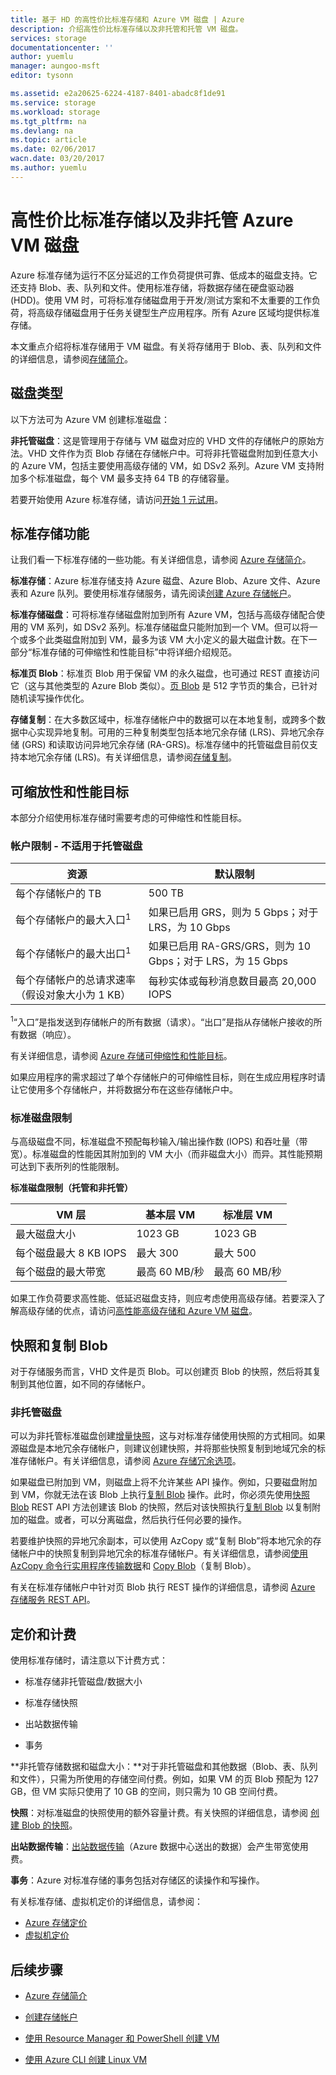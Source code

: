 ```yaml
---
title: 基于 HD 的高性价比标准存储和 Azure VM 磁盘 | Azure
description: 介绍高性价比标准存储以及非托管和托管 VM 磁盘。
services: storage
documentationcenter: ''
author: yuemlu
manager: aungoo-msft
editor: tysonn

ms.assetid: e2a20625-6224-4187-8401-abadc8f1de91
ms.service: storage
ms.workload: storage
ms.tgt_pltfrm: na
ms.devlang: na
ms.topic: article
ms.date: 02/06/2017
wacn.date: 03/20/2017
ms.author: yuemlu
---
```


# 高性价比标准存储以及非托管 Azure VM 磁盘

Azure 标准存储为运行不区分延迟的工作负荷提供可靠、低成本的磁盘支持。它还支持 Blob、表、队列和文件。使用标准存储，将数据存储在硬盘驱动器 (HDD)。使用 VM 时，可将标准存储磁盘用于开发/测试方案和不太重要的工作负荷，将高级存储磁盘用于任务关键型生产应用程序。所有 Azure 区域均提供标准存储。

本文重点介绍将标准存储用于 VM 磁盘。有关将存储用于 Blob、表、队列和文件的详细信息，请参阅[存储简介](./storage-introduction.md)。

## 磁盘类型

以下方法可为 Azure VM 创建标准磁盘：

**非托管磁盘**：这是管理用于存储与 VM 磁盘对应的 VHD 文件的存储帐户的原始方法。VHD 文件作为页 Blob 存储在存储帐户中。可将非托管磁盘附加到任意大小的 Azure VM，包括主要使用高级存储的 VM，如 DSv2 系列。Azure VM 支持附加多个标准磁盘，每个 VM 最多支持 64 TB 的存储容量。

若要开始使用 Azure 标准存储，请访问[开始 1 元试用](https://www.azure.cn/pricing/1rmb-trial/)。

## 标准存储功能 

让我们看一下标准存储的一些功能。有关详细信息，请参阅 [Azure 存储简介](./storage-introduction.md)。

**标准存储**：Azure 标准存储支持 Azure 磁盘、Azure Blob、Azure 文件、Azure 表和 Azure 队列。要使用标准存储服务，请先阅读[创建 Azure 存储帐户](./storage-create-storage-account.md#create-a-storage-account)。

**标准存储磁盘**：可将标准存储磁盘附加到所有 Azure VM，包括与高级存储配合使用的 VM 系列，如 DSv2 系列。标准存储磁盘只能附加到一个 VM。但可以将一个或多个此类磁盘附加到 VM，最多为该 VM 大小定义的最大磁盘计数。在下一部分“标准存储的可伸缩性和性能目标”中将详细介绍规范。

**标准页 Blob**：标准页 Blob 用于保留 VM 的永久磁盘，也可通过 REST 直接访问它（这与其他类型的 Azure Blob 类似）。[页 Blob](https://docs.microsoft.com/rest/api/storageservices/fileservices/Understanding-Block-Blobs--Append-Blobs--and-Page-Blobs) 是 512 字节页的集合，已针对随机读写操作优化。

**存储复制**：在大多数区域中，标准存储帐户中的数据可以在本地复制，或跨多个数据中心实现异地复制。可用的三种复制类型包括本地冗余存储 (LRS)、异地冗余存储 (GRS) 和读取访问异地冗余存储 (RA-GRS)。标准存储中的托管磁盘目前仅支持本地冗余存储 (LRS)。有关详细信息，请参阅[存储复制](./storage-redundancy.md)。

## 可缩放性和性能目标

本部分介绍使用标准存储时需要考虑的可伸缩性和性能目标。

### 帐户限制 - 不适用于托管磁盘

| **资源** | **默认限制** |
|--------------|-------------------|
| 每个存储帐户的 TB | 500 TB |
| 每个存储帐户的最大入口<sup>1</sup>| 如果已启用 GRS，则为 5 Gbps；对于 LRS，为 10 Gbps |
| 每个存储帐户的最大出口<sup>1</sup> | 如果已启用 RA-GRS/GRS，则为 10 Gbps；对于 LRS，为 15 Gbps |
| 每个存储帐户的总请求速率（假设对象大小为 1 KB） | 每秒实体或每秒消息数目最高 20,000 IOPS |

<sup>1</sup>“入口”是指发送到存储帐户的所有数据（请求）。“出口”是指从存储帐户接收的所有数据（响应）。

有关详细信息，请参阅 [Azure 存储可伸缩性和性能目标](./storage-scalability-targets.md)。

如果应用程序的需求超过了单个存储帐户的可伸缩性目标，则在生成应用程序时请让它使用多个存储帐户，并将数据分布在这些存储帐户中。

### 标准磁盘限制

与高级磁盘不同，标准磁盘不预配每秒输入/输出操作数 (IOPS) 和吞吐量（带宽）。标准磁盘的性能因其附加到的 VM 大小（而非磁盘大小）而异。其性能预期可达到下表所列的性能限制。

**标准磁盘限制（托管和非托管）**

| **VM 层** | **基本层 VM** | **标准层 VM** |
|------------------------|-------------------|----------------------|
| 最大磁盘大小 | 1023 GB | 1023 GB |
| 每个磁盘最大 8 KB IOPS | 最大 300 | 最大 500 |
| 每个磁盘的最大带宽 | 最高 60 MB/秒 | 最高 60 MB/秒 |

如果工作负荷要求高性能、低延迟磁盘支持，则应考虑使用高级存储。若要深入了解高级存储的优点，请访问[高性能高级存储和 Azure VM 磁盘](./storage-premium-storage.md)。

## 快照和复制 Blob

对于存储服务而言，VHD 文件是页 Blob。可以创建页 Blob 的快照，然后将其复制到其他位置，如不同的存储帐户。

### 非托管磁盘

可以为非托管标准磁盘创建[增量快照](./storage-incremental-snapshots.md)，这与对标准存储使用快照的方式相同。如果源磁盘是本地冗余存储帐户，则建议创建快照，并将那些快照复制到地域冗余的标准存储帐户。有关详细信息，请参阅 [Azure 存储冗余选项](./storage-redundancy.md)。

如果磁盘已附加到 VM，则磁盘上将不允许某些 API 操作。例如，只要磁盘附加到 VM，你就无法在该 Blob 上执行[复制 Blob](https://docs.microsoft.com/rest/api/storageservices/fileservices/Copy-Blob) 操作。此时，你必须先使用[快照 Blob](https://docs.microsoft.com/rest/api/storageservices/fileservices/Snapshot-Blob) REST API 方法创建该 Blob 的快照，然后对该快照执行[复制 Blob](https://docs.microsoft.com/rest/api/storageservices/fileservices/Copy-Blob) 以复制附加的磁盘。或者，可以分离磁盘，然后执行任何必要的操作。

若要维护快照的异地冗余副本，可以使用 AzCopy 或“复制 Blob”将本地冗余的存储帐户中的快照复制到异地冗余的标准存储帐户。有关详细信息，请参阅[使用 AzCopy 命令行实用程序传输数据](./storage-use-azcopy.md)和 [Copy Blob](https://docs.microsoft.com/rest/api/storageservices/fileservices/Copy-Blob)（复制 Blob）。

有关在标准存储帐户中针对页 Blob 执行 REST 操作的详细信息，请参阅 [Azure 存储服务 REST API](https://docs.microsoft.com/rest/api/storageservices/fileservices/Azure-Storage-Services-REST-API-Reference)。

## 定价和计费

使用标准存储时，请注意以下计费方式：

* 标准存储非托管磁盘/数据大小

* 标准存储快照
* 出站数据传输
* 事务

**非托管存储数据和磁盘大小：**对于非托管磁盘和其他数据（Blob、表、队列和文件），只需为所使用的存储空间付费。例如，如果 VM 的页 Blob 预配为 127 GB，但 VM 实际只使用了 10 GB 的空间，则只需为 10 GB 空间付费。

**快照**：对标准磁盘的快照使用的额外容量计费。有关快照的详细信息，请参阅 [创建 Blob 的快照](https://docs.microsoft.com/rest/api/storageservices/fileservices/Creating-a-Snapshot-of-a-Blob)。

**出站数据传输**：[出站数据传输](https://www.azure.cn/pricing/details/data-transfer/)（Azure 数据中心送出的数据）会产生带宽使用费。

**事务**：Azure 对标准存储的事务包括对存储区的读操作和写操作。

有关标准存储、虚拟机定价的详细信息，请参阅：

* [Azure 存储定价](https://www.azure.cn/pricing/details/storage/)
* [虚拟机定价](https://www.azure.cn/pricing/details/virtual-machines/)

## 后续步骤

* [Azure 存储简介](./storage-introduction.md)

* [创建存储帐户](./storage-create-storage-account.md)

* [使用 Resource Manager 和 PowerShell 创建 VM](../virtual-machines/virtual-machines-windows-ps-create.md)

* [使用 Azure CLI 创建 Linux VM](../virtual-machines/virtual-machines-linux-quick-create-cli.md)

<!---HONumber=Mooncake_0313_2017-->